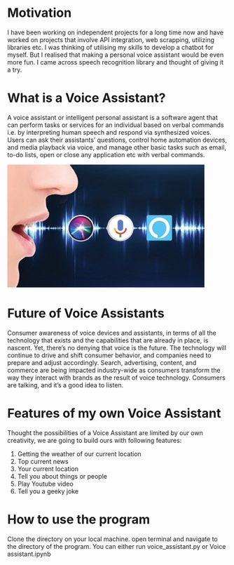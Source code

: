 # Motivation

I have been working on independent projects for a long time now and have worked on projects that involve API integration, web scrapping, utilizing libraries etc. I was thinking of utilising my skills to develop a chatbot for  myself. But I realised that making a personal voice assistant would be even more fun. 
I came across speech recognition library and thought of giving it a try.

# What is a Voice Assistant?

A voice assistant or intelligent personal assistant is a software agent that can perform tasks or services for an individual based on verbal commands i.e. by interpreting human speech and respond via synthesized voices. Users can ask their assistants’ questions, control home automation devices, and media playback via voice, and manage other basic tasks such as email, to-do lists, open or close any application etc with verbal commands.

<img src="images/assistant.jpg">

# Future of Voice Assistants

Consumer awareness of voice devices and assistants, in terms of all the technology that exists and the capabilities that are already in place, is nascent. Yet, there’s no denying that voice is the future. The technology will continue to drive and shift consumer behavior, and companies need to prepare and adjust accordingly. Search, advertising, content, and commerce are being impacted industry-wide as consumers transform the way they interact with brands as the result of voice technology. Consumers are talking, and it’s a good idea to listen.

# Features of my own Voice Assistant

Thought the possibilities of a Voice Assistant are limited by our own creativity, we are going to build ours with following features: <br />
1) Getting the weather of our current location <br />
2) Top current news <br />
3) Your current location <br />
4) Tell you about things or people <br />
5) Play Youtube video <br />
6) Tell you a geeky joke

# How to use the program

Clone the directory on your local machine. open terminal and navigate to the directory of the program. You can either run voice_assistant.py or Voice assistant.ipynb